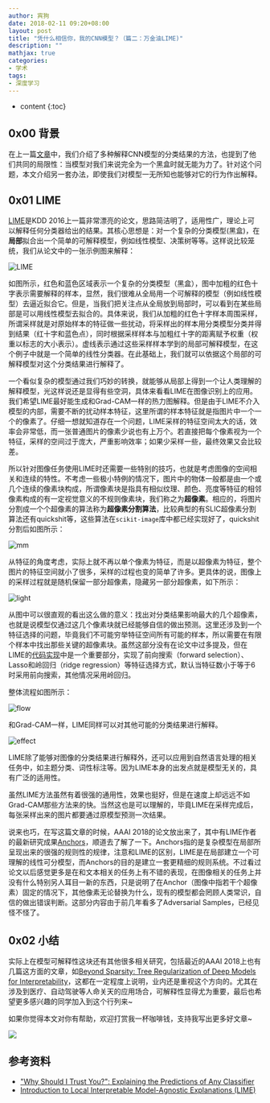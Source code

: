 ```yaml
---
author: 宾狗
date: 2018-02-11 09:20+08:00
layout: post
title: "凭什么相信你，我的CNN模型？（篇二：万金油LIME)"
description: ""
mathjax: true
categories:
- 学术
tags:
- 深度学习
---
```


* content
{:toc}


## 0x00 背景

在上一篇[文章](http://bindog.github.io/blog/2018/02/10/model-explanation/)中，我们介绍了多种解释CNN模型的分类结果的方法，也提到了他们共同的局限性：当模型对我们来说完全为一个黑盒时就无能为力了。针对这个问题，本文介绍另一套办法，即使我们对模型一无所知也能够对它的行为作出解释。






## 0x01 LIME

[LIME](http://www.kdd.org/kdd2016/papers/files/rfp0573-ribeiroA.pdf)是KDD 2016上一篇非常漂亮的论文，思路简洁明了，适用性广，理论上可以解释任何分类器给出的结果。其核心思想是：对一个复杂的分类模型(黑盒)，在**局部**拟合出一个简单的可解释模型，例如线性模型、决策树等等。这样说比较笼统，我们从论文中的一张示例图来解释：

![LIME](http://lc-cf2bfs1v.cn-n1.lcfile.com/f4682022fc64aa470120.png)

如图所示，红色和蓝色区域表示一个复杂的分类模型（黑盒），图中加粗的红色十字表示需要解释的样本，显然，我们很难从全局用一个可解释的模型（例如线性模型）去逼近拟合它。但是，当我们把关注点从全局放到局部时，可以看到在某些局部是可以用线性模型去拟合的。具体来说，我们从加粗的红色十字样本周围采样，所谓采样就是对原始样本的特征做一些扰动，将采样出的样本用分类模型分类并得到结果（红十字和蓝色点），同时根据采样样本与加粗红十字的距离赋予权重（权重以标志的大小表示）。虚线表示通过这些采样样本学到的局部可解释模型，在这个例子中就是一个简单的线性分类器。在此基础上，我们就可以依据这个局部的可解释模型对这个分类结果进行解释了。

一个看似复杂的模型通过我们巧妙的转换，就能够从局部上得到一个让人类理解的解释模型，光这样说还是显得有些空洞，具体来看看LIME在图像识别上的应用。我们希望LIME最好能生成和Grad-CAM一样的热力图解释。但是由于LIME不介入模型的内部，需要不断的扰动样本特征，这里所谓的样本特征就是指图片中一个一个的像素了。仔细一想就知道存在一个问题，LIME采样的特征空间太大的话，效率会非常低，而一张普通图片的像素少说也有上万个。若直接把每个像素视为一个特征，采样的空间过于庞大，严重影响效率；如果少采样一些，最终效果又会比较差。

所以针对图像任务使用LIME时还需要一些特别的技巧，也就是考虑图像的空间相关和连续的特性。不考虑一些极小特例的情况下，图片中的物体一般都是由一个或几个连续的像素块构成，所谓像素块是指具有相似纹理、颜色、亮度等特征的相邻像素构成的有一定视觉意义的不规则像素块，我们称之为**超像素**。相应的，将图片分割成一个个超像素的算法称为**超像素分割算法**，比较典型的有SLIC超像素分割算法还有quickshit等，这些算法在`scikit-image`库中都已经实现好了，quickshit分割后如图所示：

![mm](http://lc-cf2bfs1v.cn-n1.lcfile.com/e343bec75b31b7bbcd33.png)

从特征的角度考虑，实际上就不再以单个像素为特征，而是以超像素为特征，整个图片的特征空间就小了很多，采样的过程也变的简单了许多。更具体的说，图像上的采样过程就是随机保留一部分超像素，隐藏另一部分超像素，如下所示：

![light](http://lc-cf2bfs1v.cn-n1.lcfile.com/85a16c0af003b1dfe4d8.png)

从图中可以很直观的看出这么做的意义：找出对分类结果影响最大的几个超像素，也就是说模型仅通过这几个像素块就已经能够自信的做出预测。这里还涉及到一个特征选择的问题，毕竟我们不可能穷举特征空间所有可能的样本，所以需要在有限个样本中找出那些关键的超像素块。虽然这部分没有在论文中过多提及，但在LIME的[代码实现](https://github.com/marcotcr/lime)中是一个重要部分，实现了前向搜索（forward selection）、Lasso和岭回归（ridge regression）等特征选择方式，默认当特征数小于等于6时采用前向搜索，其他情况采用岭回归。

整体流程如图所示：

![flow](http://lc-cf2bfs1v.cn-n1.lcfile.com/7f5f62a0ab431169c75d.png)

和Grad-CAM一样，LIME同样可以对其他可能的分类结果进行解释。

![effect](http://lc-cf2bfs1v.cn-n1.lcfile.com/6bb64a832e2cce97dc39.png)

LIME除了能够对图像的分类结果进行解释外，还可以应用到自然语言处理的相关任务中，如主题分类、词性标注等。因为LIME本身的出发点就是模型无关的，具有广泛的适用性。

虽然LIME方法虽然有着很强的通用性，效果也挺好，但是在速度上却远远不如Grad-CAM那些方法来的快。当然这也是可以理解的，毕竟LIME在采样完成后，每张采样出来的图片都要通过原模型预测一次结果。

说来也巧，在写这篇文章的时候，AAAI 2018的论文放出来了，其中有LIME作者的最新研究成果[Anchors](http://sameersingh.org/files/papers/anchors-aaai18.pdf)，顺道去了解了一下。Anchors指的是复杂模型在局部所呈现出来的很强的规则性的规律，注意和LIME的区别，LIME是在局部建立一个可理解的线性可分模型，而Anchors的目的是建立一套更精细的规则系统。不过看过论文以后感觉更多是在和文本相关的任务上有不错的表现，在图像相关的任务上并没有什么特别另人耳目一新的东西，只是说明了在Anchor（图像中指若干个超像素）固定的情况下，其他像素无论替换为什么，现有的模型都会罔顾人类常识，自信的做出错误判断。这部分内容由于前几年看多了Adversarial Samples，已经见怪不怪了。

## 0x02 小结

实际上在模型可解释性这块还有其他很多相关研究，包括最近的AAAI 2018上也有几篇这方面的文章，如[Beyond Sparsity: Tree Regularization of Deep Models for Interpretability](https://arxiv.org/abs/1711.06178)，这都在一定程度上说明，业内还是重视这个方向的。尤其在涉及到医疗、自动驾驶等人命关天的应用场合，可解释性显得尤为重要，最后也希望更多感兴趣的同学加入到这个行列来~

如果你觉得本文对你有帮助，欢迎打赏我一杯咖啡钱，支持我写出更多好文章~

![](http://lc-cf2bfs1v.cn-n1.lcfile.com/bf93ca21e51fb4b0e7ca.png)


## 参考资料

- ["Why Should I Trust You?": Explaining the Predictions of Any Classifier](https://arxiv.org/abs/1602.04938)
- [Introduction to Local Interpretable Model-Agnostic Explanations (LIME)](https://www.oreilly.com/learning/introduction-to-local-interpretable-model-agnostic-explanations-lime)

